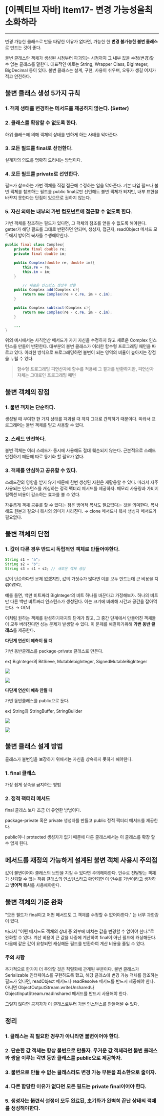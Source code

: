 # [이펙티브 자바] Item17- 변경 가능성을최소화하라

---

변경 가능한 클래스로 만들 타당한 이유가 없다면, 가능한 한 **변경 불가능한 불변 클래스**로 만드는 것이 좋다.

불변 클래스란 객체가 생성된 시점부터 파괴되는 시점까지 그 내부 값을 수정(변경)할 수 없는 클래스를 말한다. 대표적인 예로는 String, Wrapper Class, BigInteger, BigDecimal 등이 있다. 불변 클래스는 설계, 구현, 사용이 쉬우며, 오류가 생길 여지가 적고 안전하다.

## 불변 클래스 생성 5가지 규칙

### 1. 객체 생태를 변경하는 메서드를 제공하지 않는다. (Setter)

### 2. 클래스를 확장할 수 없도록 한다.

하위 클래스에 의해 객체의 상태를 변하게 하는 사태를 막아준다.

### 3. 모든 필드를 final로 선언한다.

설계자의 의도를 명확히 드러내는 방법이다.

### 4. 모든 필드를 private로 선언한다.

필드가 참조하는 가변 객체를 직접 접근해 수정하는 일을 막아준다. 기본 타입 필드나 불변 객체를 참조하는 필드를 public final로만 선언해도 불변 객체가 되지만, 내부 표현을 바꾸지 못한다는 단점이 있으므로 권하지 않는다.

### 5. 자신 외에는 내부의 가변 컴포넌트에 접근할 수 없도록 한다.

가변 객체를 참조하는 필드가 있다면, 그 객체의 참조를 얻을 수 없도록 해야한다. getter가 해당 필드를 그대로 반환하면 안되며, 생성자, 접근자, readObject 메서드 모두에서 방어적 복사를 수행해야한다.

```java
public final class Complex{
    private final double re;
    private final double im;

    public Complex(double re, double im){
        this.re = re;
        this.im = im;
    }

		// 새로운 인스턴스 생성후 반환
    public Complex add(Complex c){
        return new Complex(re + c.re, im + c.im);
    }

    public Complex subtract(Complex c){
        return new Complex(re - c.re, im - c.im);
    }

    ...
}
```

위의 예시에서는 사칙연산 메서드가 자기 자신을 수정하지 않고 새로운 Complex 인스턴스를 만들어 반환한다. 대부분의 불변 클래스가 이러한 함수형 프로그래밍 패턴을 따르고 있다. 이러한 방식으로 프로그래밍하면 불변이 되는 영역의 비율이 높아지는 장점을 누릴 수 있다.

> 함수형 프로그래밍
피연산자에 함수를 적용해 그 결과를 반환하지만, 피연산자 자체는 그대로인 프로그래밍 패턴

## 불변 객체의 장점

### 1. 불변 객체는 단순하다.

생성될 때 부여한 한 가지 상태를 파괴될 때 까지 그대로 간직하기 때문이다. 따라서 프로그래머는 불변 객체를 믿고 사용할 수 있다.

### 2. 스레드 안전하다.

불변 객체는 여러 스레드가 동시에 사용해도 절대 훼손되지 않는다. 근본적으로 스레드 안전하기 때문에 따로 동기화 할 필요가 없다.

### 3. 객체를 안심하고 공유할 수 있다.

스레드간의 영향을 받지 않기 때문에 한번 생성된 자원은 재활용할 수 있다. 따라서 자주 사용되는 인스턴스를 캐싱하는 정적 팩터리 메서드를 제공하자. 메모리 사용량과 가비지 컬렉션 비용이 감소하는 효과를 볼 수 있다.

자유롭게 객체 공유를 할 수 있다는 점은 방어적 복사도 필요없다는 것을 의미한다. 복사해도 원본과 같으니 복사의 의미가 사라진다.  → clone 메서드나 복사 생성자 메서드가 필요없다.

## 불변 객체의 단점

### 1. 값이 다른 경우 반드시 독립적인 객체로 만들어야한다.

```java
String s1 = "a";
String s2 = "b";
String s3 = s1 + s2; // 새로운 객체 생성
```

값이 단순하다면 문제 없겠지만, 값의 가짓수가 많다면 이를 모두 만드는데 큰 비용을 치뤄야한다. 

예를 들면, 백만 비트짜리 BigInteger의 비트 하나를 바꾼다고 가정해보자. 하나의 비트만 다른 백만 비트짜리 인스턴스가 생성된다. 이는 크기에 비례해 시간과 공간을 잡아먹는다.  → O(N)

이처럼 원하는 객체를 완성하기까지의 단계가 많고, 그 중간 단계에서 만들어진 객체들이 모두 버려진다면 성능 문제가 발생할 수 있다. 이 문제를 해결하기위해 **가변 동반 클래스**를 제공한다.

**다단계 연산이 예측이 될 때**

가변 동반클래스를 package-private 클래스로 만든다.

ex) BigInteger의 BitSieve, MutablebigInteger, SignedMutableBigInteger

![](https://img1.daumcdn.net/thumb/R1280x0/?scode=mtistory2&fname=https%3A%2F%2Fblog.kakaocdn.net%2Fdn%2FNt8is%2FbtqVV2XqDin%2FkG2QKFxnLdOhkX0g9uykXk%2Fimg.png)

![](https://img1.daumcdn.net/thumb/R1280x0/?scode=mtistory2&fname=https%3A%2F%2Fblog.kakaocdn.net%2Fdn%2Fo3MPM%2FbtqWc9NG6Nm%2FsIoLW5d1i9KzxjcC8dTKCK%2Fimg.png)

**다단계 연산이 예측 안될 때**

가변 동반클래스를 public으로 둔다.

ex) String의 StringBuffer, StringBuilder

![](https://img1.daumcdn.net/thumb/R1280x0/?scode=mtistory2&fname=https%3A%2F%2Fblog.kakaocdn.net%2Fdn%2FzBa33%2FbtqV356cRTL%2FUWPpK9UpupNmgOkkSTQ5sk%2Fimg.png)

![](https://img1.daumcdn.net/thumb/R1280x0/?scode=mtistory2&fname=https%3A%2F%2Fblog.kakaocdn.net%2Fdn%2FlM77O%2FbtqV0EPjRsc%2FQEJzoRmwFIK5FixfpWyVd0%2Fimg.png)

## 불변 클래스 설계 방법

클래스가 불변임을 보장하기 위해서는 자신을 상속하지 못하게 해야한다.

### 1. final 클래스

가장 쉽게 상속을 금지하는 방법

### 2. 정적 팩터리 메서드

final 클래스 보다 조금 더 유연한 방법이다.

package-private 혹은 private 생성자를 만들고 public 정적 팩터리 메서드를 제공한다.

public이나 protected 생성자가 없기 때문에 다른 클래스에서는 이 클래스를 확장 할 수 없게 된다.

## 메서드를 재정의 가능하게 설계된 불변 객체 사용시 주의점

값이 불변이어야 클래스의 보안을 지킬 수 있다면 주의해야한다. 인수로 전달받는 객체가 신뢰할 수 없는 하위 클래스의 인스턴스라고 확인되면 이 인수를 가변이라고 생각하고 **방어적 복사**를 사용해야한다.

## 불변 객체의 기준 완화

"모든 필드가 final이고 어떤 메서드도 그 객체를 수정할 수 없어야한다." 는 너무 과한감이 있다.

따라서 "어떤 메서드도 객체의 상태 중 외부에 비치는 값을 변경할 수 없어야 한다."로 완화할 수 있다. 계산 비용이 큰 값을 나중에 계산하여 final이 아닌 필드에 캐싱해둔다. 다음에 같은 값이 요청되면 캐싱해둔 필드를 반환하여 계산 비용을 줄일 수 있다.

### 주의 사항

추가적으로 한가지 더 주의할 것은 직렬화에 관계된 부분이다. 불변 클래스가 Serializable 인터페이스를 구현하도록 했고, 해당 클래스에 변경 가능 객체를 참조하는 필드가 있다면, readObject 메서드나 readResolve 메서드를 반드시 제공해야 한다. 아니면 ObjectOutputStream.writeUnshared나 ObjectInputStream.readInshared 메서드를 반드시 사용해야 한다.

그렇지 않다면 공격자가 이 클래스로부터 가변 인스턴스를 만들어낼 수 있다.

## 정리

### 1. 클래스는 꼭 필요한 경우가 아니라면 불변이어야 한다.

### 2. 단순한 값 객체는 항상 불변으로 만들자. 무거운 값 객체라면 불변 클래스와 쌍을 이루는 각변 동반 클래스를 public으로 제공하자.

### 3. 불변으로 만들 수 없는 클래스라도 변경 가능 부분을 최소한으로 줄이자.

### 4. 다른 합당한 이유가 없다면 모든 필드는 private final이어야 한다.

### 5. 생성자는 붋련식 설정이 모두 완료된, 초기화가 완벽히 끝난 상태의 객체를 생성해야한다.